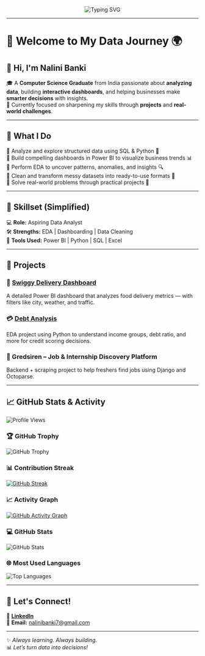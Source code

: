<div align="center">
  <img src="https://readme-typing-svg.herokuapp.com?font=Fira+Code&size=28&duration=3000&pause=1000&color=00C7FF&center=true&vCenter=true&width=900&lines=📊+Aspiring+Data+Analyst+on+a+Mission+to+Decode+Data;🚀+Turning+Insights+Into+Actionable+Decisions;🎯+Learning+Every+Day+Through+Real-World+Projects" alt="Typing SVG">
</div>

---

# 🚀 Welcome to My Data Journey 🌍  
## 👋 Hi, I'm Nalini Banki

🎓 A **Computer Science Graduate** from India passionate about **analyzing data**, building **interactive dashboards**, and helping businesses make **smarter decisions** with insights.  
🌱 Currently focused on sharpening my skills through **projects** and **real-world challenges**.

---

## 💼 What I Do

🔹 Analyze and explore structured data using SQL & Python 🧠  
🔹 Build compelling dashboards in Power BI to visualize business trends 📊  
🔹 Perform EDA to uncover patterns, anomalies, and insights 🔍  
🔹 Clean and transform messy datasets into ready-to-use formats 🧼  
🔹 Solve real-world problems through practical projects 🚧

---

## 🧠 Skillset (Simplified)

💻 **Role:** Aspiring Data Analyst  
🛠️ **Strengths:** EDA | Dashboarding | Data Cleaning  
🧩 **Tools Used:** Power BI | Python | SQL | Excel

---

## 🌟 Projects

### 🍴 [Swiggy Delivery Dashboard](https://github.com/NALINI-B/Swiggy_dashboard)  
A detailed Power BI dashboard that analyzes food delivery metrics — with filters like city, weather, and traffic.

### 💳 [Debt Analysis](https://github.com/NALINI-B/DataAnalyst_Projects/tree/main/DataAnalyst_Projects/Debt%20analysis)  
EDA project using Python to understand income groups, debt ratio, and more for credit scoring decisions.

### 💼 Gredsiren – Job & Internship Discovery Platform  
Backend + scraping project to help freshers find jobs using Django and Octoparse.

---

## 📈 GitHub Stats & Activity

![Profile Views](https://komarev.com/ghpvc/?username=NALINI-B&color=blue&style=flat-square)

### 🏆 GitHub Trophy  
![GitHub Trophy](https://github-profile-trophy.vercel.app/?username=NALINI-B&theme=onedark&no-frame=true&margin-w=15)

### 📊 Contribution Streak  
[![GitHub Streak](https://github-readme-streak-stats.herokuapp.com/?user=NALINI-B&theme=dark&hide_border=true)](https://git.io/streak-stats)

### 📈 Activity Graph  
[![GitHub Activity Graph](https://github-readme-activity-graph.vercel.app/graph?username=NALINI-B&theme=react-dark)](https://github.com/ashutosh00710/github-readme-activity-graph)

### 💻 GitHub Stats  
![GitHub Stats](https://github-readme-stats.vercel.app/api?username=NALINI-B&show_icons=true&theme=radical)

### 🌐 Most Used Languages  
![Top Languages](https://github-readme-stats.vercel.app/api/top-langs/?username=NALINI-B&layout=compact&theme=radical)

---

## 📢 Let's Connect!

🔗 [**LinkedIn**](https://www.linkedin.com/in/nalini24)  
📩 **Email:** [nalinibanki7@gmail.com](mailto:nalinibanki7@gmail.com)

---

✨ _Always learning. Always building._  
📊 _Let’s turn data into decisions!_
